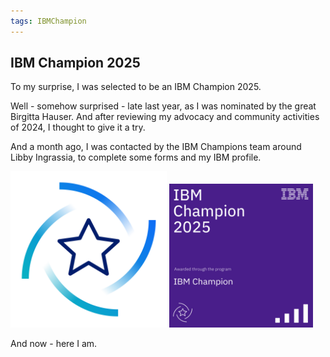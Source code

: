 ```yaml
---
tags: IBMChampion
---
```

## IBM Champion 2025

To my surprise, I was selected to be an IBM Champion 2025.

Well - somehow surprised - late last year, as I was nominated by the great Birgitta Hauser. 
And after reviewing my advocacy and community activities of 2024, I thought to give it a try.

And a month ago, I was contacted by the IBM Champions team around Libby Ingrassia, to complete
some forms and my IBM profile.

<img src="/assets/img/ibm-champion-star.png" width="250" height="250">  <img src="/assets/img/ibm-champion-badge.jpeg" width="230" height="230">

And now - here I am. 

